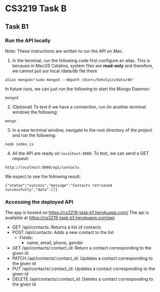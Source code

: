 # CS3219 Task B

## Task B1 
### Run the API locally
Note: These instructions are written to run the API on Mac.

1. In the terminal, run the following code first configure an alias. This is because in MacOS Catalina, system files are **read-only** and 
therefore, we cannot put our local /data/db file there
```
alias mongod="sudo mongod --dbpath /Users/hoholyin/data/db"
```

In future runs, we can just run the following to start the Mongo Daemon:
```
mongod
```

2. (Optional) To test if we have a connection, run (in another terminal window) the following:
```
mongo
```

3. In a new terminal window, navigate to the root directory of the project and run the following:
```
node index.js
```

4. All the API are ready on `localhost:8080`. To test, we can send a GET request:
```
http://localhost:8080/api/contacts
```
We expect to see the following result:
```
{"status":"success","message":"Contacts retrieved successfully","data":[]}
```
### Accessing the deployed API
The app is hosted on https://cs3219-task-b1.herokuapp.com/
The api is available at https://cs3219-task-b1.herokuapp.com/api

- GET /api/contacts: Returns a list of contacts
- POST /api/contacts: Adds a new contact to the list
  - Fields:
     - name, email, phone, gender
- GET /api/contacts/:contact_id: Return a contact corresponding to the given id
- PATCH /api/contacts/:contact_id: Updates a contact corresponding to the given id
- PUT /api/contacts/:contact_id: Updates a contact corresponding to the given id
- DELETE /api/contacts/:contact_id: Deletes a contact corresponding to the given id
